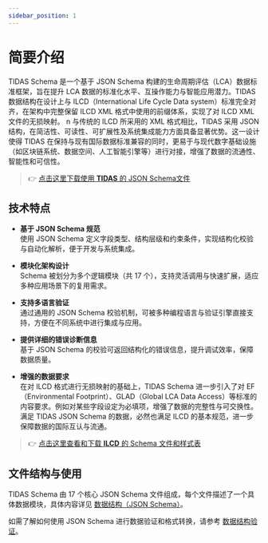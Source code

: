 ```yaml
---
sidebar_position: 1
---
```


# 简要介绍

TIDAS Schema 是一个基于 JSON Schema 构建的生命周期评估（LCA）数据标准框架，旨在提升 LCA 数据的标准化水平、互操作能力与智能应用潜力。TIDAS 数据结构在设计上与 ILCD（International Life Cycle Data system）标准完全对齐，在架构中完整保留 ILCD XML 格式中使用的前缀体系，实现了对 ILCD XML 文件的无损映射。
n
与传统的 ILCD 所采用的 XML 格式相比，TIDAS 采用 JSON 结构，在简洁性、可读性、可扩展性及系统集成能力方面具备显著优势。这一设计使得 TIDAS 在保持与现有国际数据标准兼容的同时，更易于与现代数字基础设施（如区块链系统、数据空间、人工智能引擎等）进行对接，增强了数据的流通性、智能性和可信性。

> 👉 [点击这里下载使用 **TIDAS** 的 JSON Schema文件](https://github.com/tiangong-lca/tidas-tools/tree/main/src/tidas_tools/tidas/schemas)

## 技术特点

- **基于 JSON Schema 规范**  
  使用 JSON Schema 定义字段类型、结构层级和约束条件，实现结构化校验与自动化解析，便于开发与系统集成。

- **模块化架构设计**  
  Schema 被划分为多个逻辑模块（共 17 个），支持灵活调用与快速扩展，适应多种应用场景下的复用需求。

- **支持多语言验证**  
  通过通用的 JSON Schema 校验机制，可被多种编程语言与验证引擎直接支持，方便在不同系统中进行集成与应用。

- **提供详细的错误诊断信息**  
  基于 JSON Schema 的校验可返回结构化的错误信息，提升调试效率，保障数据质量。

- **增强的数据要求**  
  在对 ILCD 格式进行无损映射的基础上，TIDAS Schema 进一步引入了对 EF（Environmental Footprint）、GLAD（Global LCA Data Access）等标准的内容要求。例如对某些字段设定为必填项，增强了数据的完整性与可交换性。满足 TIDAS JSON Schema 的数据，必然也满足 ILCD 的基本规范，进一步保障数据的国际互认与流通。

> 👉 [点击这里查看和下载 **ILCD** 的 Schema 文件和样式表](https://github.com/tiangong-lca/tidas-tools/tree/main/src/tidas_tools/eilcd)

## 文件结构与使用

TIDAS Schema 由 17 个核心 JSON Schema 文件组成，每个文件描述了一个具体数据模块，具体内容详见 [数据结构（JSON Schema）](/docs/category/tidas-json-schema)。

如需了解如何使用 JSON Schema 进行数据验证和格式转换，请参考 [数据结构验证](./tidas-schema-validation.md)。
